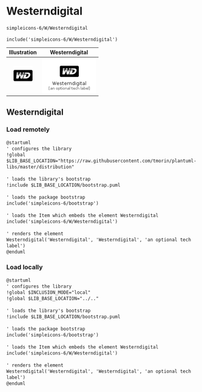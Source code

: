# Westerndigital


```text
simpleicons-6/W/Westerndigital
```

```text
include('simpleicons-6/W/Westerndigital')
```



| Illustration | Westerndigital |
| :---: | :---: |
| ![illustration for Illustration](../../simpleicons-6/W/Westerndigital.png) | ![illustration for Westerndigital](../../simpleicons-6/W/Westerndigital.Local.png) |




## Westerndigital

### Load remotely
```plantuml
@startuml
' configures the library
!global $LIB_BASE_LOCATION="https://raw.githubusercontent.com/tmorin/plantuml-libs/master/distribution"

' loads the library's bootstrap
!include $LIB_BASE_LOCATION/bootstrap.puml

' loads the package bootstrap
include('simpleicons-6/bootstrap')

' loads the Item which embeds the element Westerndigital
include('simpleicons-6/W/Westerndigital')

' renders the element
Westerndigital('Westerndigital', 'Westerndigital', 'an optional tech label')
@enduml
```

### Load locally
```plantuml
@startuml
' configures the library
!global $INCLUSION_MODE="local"
!global $LIB_BASE_LOCATION="../.."

' loads the library's bootstrap
!include $LIB_BASE_LOCATION/bootstrap.puml

' loads the package bootstrap
include('simpleicons-6/bootstrap')

' loads the Item which embeds the element Westerndigital
include('simpleicons-6/W/Westerndigital')

' renders the element
Westerndigital('Westerndigital', 'Westerndigital', 'an optional tech label')
@enduml
```

